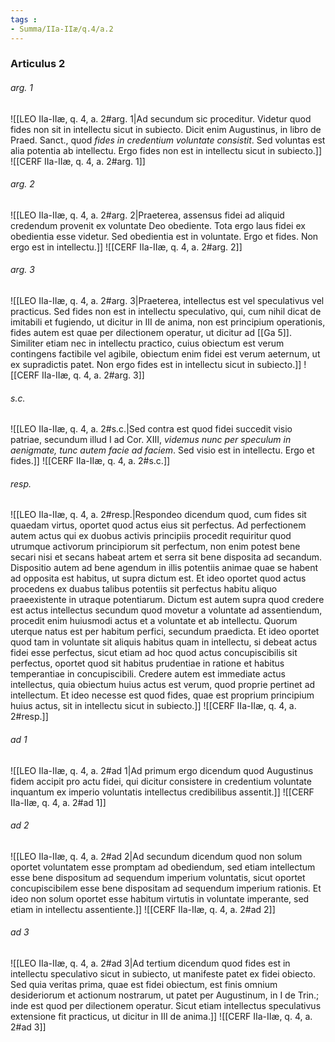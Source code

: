 ```yaml
---
tags : 
- Summa/IIa-IIæ/q.4/a.2
---
```


### Articulus 2

###### arg. 1
![[LEO IIa-IIæ, q. 4, a. 2#arg. 1|Ad secundum sic proceditur. Videtur quod fides non sit in intellectu sicut in subiecto. Dicit enim Augustinus, in libro de Praed. Sanct., quod *fides in credentium voluntate consistit*. Sed voluntas est alia potentia ab intellectu. Ergo fides non est in intellectu sicut in subiecto.]]
![[CERF IIa-IIæ, q. 4, a. 2#arg. 1]]

###### arg. 2
![[LEO IIa-IIæ, q. 4, a. 2#arg. 2|Praeterea, assensus fidei ad aliquid credendum provenit ex voluntate Deo obediente. Tota ergo laus fidei ex obedientia esse videtur. Sed obedientia est in voluntate. Ergo et fides. Non ergo est in intellectu.]]
![[CERF IIa-IIæ, q. 4, a. 2#arg. 2]]

###### arg. 3
![[LEO IIa-IIæ, q. 4, a. 2#arg. 3|Praeterea, intellectus est vel speculativus vel practicus. Sed fides non est in intellectu speculativo, qui, cum nihil dicat de imitabili et fugiendo, ut dicitur in III de anima, non est principium operationis, fides autem est quae per dilectionem operatur, ut dicitur ad [[Ga 5]]. Similiter etiam nec in intellectu practico, cuius obiectum est verum contingens factibile vel agibile, obiectum enim fidei est verum aeternum, ut ex supradictis patet. Non ergo fides est in intellectu sicut in subiecto.]]
![[CERF IIa-IIæ, q. 4, a. 2#arg. 3]]

###### s.c.
![[LEO IIa-IIæ, q. 4, a. 2#s.c.|Sed contra est quod fidei succedit visio patriae, secundum illud I ad Cor. XIII, *videmus nunc per speculum in aenigmate, tunc autem facie ad faciem*. Sed visio est in intellectu. Ergo et fides.]]
![[CERF IIa-IIæ, q. 4, a. 2#s.c.]]

###### resp.
![[LEO IIa-IIæ, q. 4, a. 2#resp.|Respondeo dicendum quod, cum fides sit quaedam virtus, oportet quod actus eius sit perfectus. Ad perfectionem autem actus qui ex duobus activis principiis procedit requiritur quod utrumque activorum principiorum sit perfectum, non enim potest bene secari nisi et secans habeat artem et serra sit bene disposita ad secandum. Dispositio autem ad bene agendum in illis potentiis animae quae se habent ad opposita est habitus, ut supra dictum est. Et ideo oportet quod actus procedens ex duabus talibus potentiis sit perfectus habitu aliquo praeexistente in utraque potentiarum. Dictum est autem supra quod credere est actus intellectus secundum quod movetur a voluntate ad assentiendum, procedit enim huiusmodi actus et a voluntate et ab intellectu. Quorum uterque natus est per habitum perfici, secundum praedicta. Et ideo oportet quod tam in voluntate sit aliquis habitus quam in intellectu, si debeat actus fidei esse perfectus, sicut etiam ad hoc quod actus concupiscibilis sit perfectus, oportet quod sit habitus prudentiae in ratione et habitus temperantiae in concupiscibili. Credere autem est immediate actus intellectus, quia obiectum huius actus est verum, quod proprie pertinet ad intellectum. Et ideo necesse est quod fides, quae est proprium principium huius actus, sit in intellectu sicut in subiecto.]]
![[CERF IIa-IIæ, q. 4, a. 2#resp.]]

###### ad 1
![[LEO IIa-IIæ, q. 4, a. 2#ad 1|Ad primum ergo dicendum quod Augustinus fidem accipit pro actu fidei, qui dicitur consistere in credentium voluntate inquantum ex imperio voluntatis intellectus credibilibus assentit.]]
![[CERF IIa-IIæ, q. 4, a. 2#ad 1]]

###### ad 2
![[LEO IIa-IIæ, q. 4, a. 2#ad 2|Ad secundum dicendum quod non solum oportet voluntatem esse promptam ad obediendum, sed etiam intellectum esse bene dispositum ad sequendum imperium voluntatis, sicut oportet concupiscibilem esse bene dispositam ad sequendum imperium rationis. Et ideo non solum oportet esse habitum virtutis in voluntate imperante, sed etiam in intellectu assentiente.]]
![[CERF IIa-IIæ, q. 4, a. 2#ad 2]]

###### ad 3
![[LEO IIa-IIæ, q. 4, a. 2#ad 3|Ad tertium dicendum quod fides est in intellectu speculativo sicut in subiecto, ut manifeste patet ex fidei obiecto. Sed quia veritas prima, quae est fidei obiectum, est finis omnium desideriorum et actionum nostrarum, ut patet per Augustinum, in I de Trin.; inde est quod per dilectionem operatur. Sicut etiam intellectus speculativus extensione fit practicus, ut dicitur in III de anima.]]
![[CERF IIa-IIæ, q. 4, a. 2#ad 3]]

